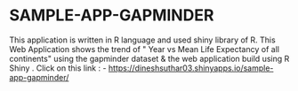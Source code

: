 # SAMPLE-APP-GAPMINDER
This application is written in R language and used shiny library of R.
This Web Application shows the trend of  "  Year vs Mean Life Expectancy of all continents"  using the gapminder dataset    &amp; the web application build using R Shiny .
Click on this link : - https://dineshsuthar03.shinyapps.io/sample-app-gapminder/

